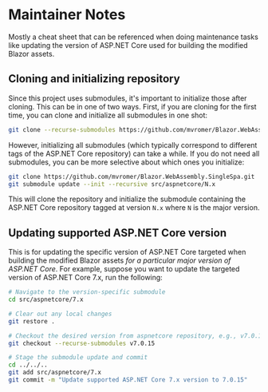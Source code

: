 # Maintainer Notes

Mostly a cheat sheet that can be referenced when doing maintenance tasks like updating the version
of ASP.NET Core used for building the modified Blazor assets.

## Cloning and initializing repository

Since this project uses submodules, it's important to initialize those after cloning. This can be in
one of two ways. First, if you are cloning for the first time, you can clone and initialize all
submodules in one shot:

```sh
git clone --recurse-submodules https://github.com/mvromer/Blazor.WebAssembly.SingleSpa.git
```

However, initializing all submodules (which typically correspond to different tags of the ASP.NET
Core repository) can take a while. If you do not need all submodules, you can be more selective
about which ones you initialize:

```sh
git clone https://github.com/mvromer/Blazor.WebAssembly.SingleSpa.git
git submodule update --init --recursive src/aspnetcore/N.x
```

This will clone the repository and initialize the submodule containing the ASP.NET Core repository
tagged at version `N.x` where `N` is the major version.

## Updating supported ASP.NET Core version

This is for updating the specific version of ASP.NET Core targeted when building the modified Blazor
assets *for a particular major version of ASP.NET Core*. For example, suppose you want to update the
targeted version of ASP.NET Core 7.x, run the following:

```sh
# Navigate to the version-specific submodule
cd src/aspnetcore/7.x

# Clear out any local changes
git restore .

# Checkout the desired version from aspnetcore repository, e.g., v7.0.15
git checkout --recurse-submodules v7.0.15

# Stage the submodule update and commit
cd ../../..
git add src/aspnetcore/7.x
git commit -m "Update supported ASP.NET Core 7.x version to 7.0.15"
```
